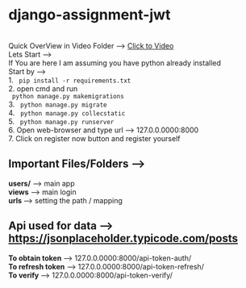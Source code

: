 # django-assignment-jwt
<br>
Quick OverView in Video Folder --> <a href="https://github.com/r-sajal/django-assignment-jwt/tree/main/videos"> Click to Video </a>
<br>
Lets Start --> <br>
If You are here I am assuming you have python already installed <br>
Start by --> <br>
1. <code> pip install -r requirements.txt </code> <br>
2. open cmd and run <br> 
<code> python manage.py makemigrations </code> <br>
3. <code> python manage.py migrate </code> <br>
4. <code> python manage.py collecstatic </code> <br>
5. <code> python manage.py runserver </code> <br>
6. Open web-browser and type url --> 127.0.0.0000:8000 <br>
7. Click on register now button and register yourself <br>

## Important Files/Folders --> <br>
<b>users/</b> --> main app <br>
<b>views</b> --> main login <br>
<b>urls </b> --> setting the path /  mapping <br>

## Api used for data --> https://jsonplaceholder.typicode.com/posts <br>

<b>To obtain token </b> --> 127.0.0.0000:8000/api-token-auth/ <br>
<b>To refresh token</b> --> 127.0.0.0000:8000/api-token-refresh/ <br>
<b>To verify </b> --> 127.0.0.0000:8000/api-token-verify/ <br>
